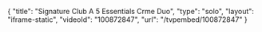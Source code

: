 {
    "title": "Signature Club A 5 Essentials Crme Duo",
    "type": "solo",
    "layout": "iframe-static",
    "videoId": "100872847",
    "url": "\/tvpembed\/100872847"
}